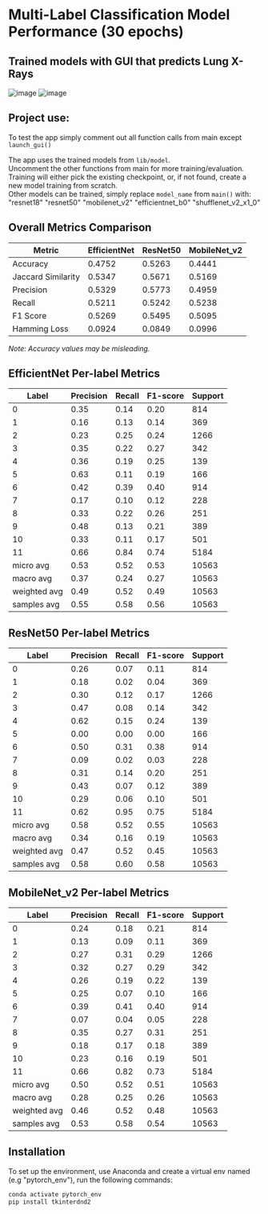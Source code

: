# Multi-Label Classification Model Performance (30 epochs)

## Trained models with GUI that predicts Lung X-Rays    
![image](https://github.com/user-attachments/assets/6612ce4e-0a6d-4c26-a868-01c9d42ba02f)
![image](https://github.com/user-attachments/assets/ad130c86-eda0-4c3c-b26d-7c212ac64a47)

## Project use:  
To test the app simply comment out all function calls from main except ```launch_gui()```
    
The app uses the trained models from ```lib/model```.  
Uncomment the other functions from main for more training/evaluation.  
Training will either pick the existing checkpoint, or, if not found, create a new model training from scratch.   
Other models can be trained, simply replace ```model_name``` from ```main()``` with:  
"resnet18"
"resnet50"
"mobilenet_v2"
"efficientnet_b0"
"shufflenet_v2_x1_0"


## Overall Metrics Comparison

| Metric | EfficientNet | ResNet50 | MobileNet_v2 |
| --- | --- | --- | --- |
| Accuracy | 0.4752 | 0.5263 | 0.4441 |
| Jaccard Similarity | 0.5347 | 0.5671 | 0.5169 |
| Precision | 0.5329 | 0.5773 | 0.4959 |
| Recall | 0.5211 | 0.5242 | 0.5238 |
| F1 Score | 0.5269 | 0.5495 | 0.5095 |
| Hamming Loss | 0.0924 | 0.0849 | 0.0996 |

*Note: Accuracy values may be misleading.*

## EfficientNet Per-label Metrics

| Label | Precision | Recall | F1-score | Support |
| --- | --- | --- | --- | --- |
| 0 | 0.35 | 0.14 | 0.20 | 814 |
| 1 | 0.16 | 0.13 | 0.14 | 369 |
| 2 | 0.23 | 0.25 | 0.24 | 1266 |
| 3 | 0.35 | 0.22 | 0.27 | 342 |
| 4 | 0.36 | 0.19 | 0.25 | 139 |
| 5 | 0.63 | 0.11 | 0.19 | 166 |
| 6 | 0.42 | 0.39 | 0.40 | 914 |
| 7 | 0.17 | 0.10 | 0.12 | 228 |
| 8 | 0.33 | 0.22 | 0.26 | 251 |
| 9 | 0.48 | 0.13 | 0.21 | 389 |
| 10 | 0.33 | 0.11 | 0.17 | 501 |
| 11 | 0.66 | 0.84 | 0.74 | 5184 |
| micro avg | 0.53 | 0.52 | 0.53 | 10563 |
| macro avg | 0.37 | 0.24 | 0.27 | 10563 |
| weighted avg | 0.49 | 0.52 | 0.49 | 10563 |
| samples avg | 0.55 | 0.58 | 0.56 | 10563 |

## ResNet50 Per-label Metrics

| Label | Precision | Recall | F1-score | Support |
| --- | --- | --- | --- | --- |
| 0 | 0.26 | 0.07 | 0.11 | 814 |
| 1 | 0.18 | 0.02 | 0.04 | 369 |
| 2 | 0.30 | 0.12 | 0.17 | 1266 |
| 3 | 0.47 | 0.08 | 0.14 | 342 |
| 4 | 0.62 | 0.15 | 0.24 | 139 |
| 5 | 0.00 | 0.00 | 0.00 | 166 |
| 6 | 0.50 | 0.31 | 0.38 | 914 |
| 7 | 0.09 | 0.02 | 0.03 | 228 |
| 8 | 0.31 | 0.14 | 0.20 | 251 |
| 9 | 0.43 | 0.07 | 0.12 | 389 |
| 10 | 0.29 | 0.06 | 0.10 | 501 |
| 11 | 0.62 | 0.95 | 0.75 | 5184 |
| micro avg | 0.58 | 0.52 | 0.55 | 10563 |
| macro avg | 0.34 | 0.16 | 0.19 | 10563 |
| weighted avg | 0.47 | 0.52 | 0.45 | 10563 |
| samples avg | 0.58 | 0.60 | 0.58 | 10563 |

## MobileNet_v2 Per-label Metrics

| Label | Precision | Recall | F1-score | Support |
| --- | --- | --- | --- | --- |
| 0 | 0.24 | 0.18 | 0.21 | 814 |
| 1 | 0.13 | 0.09 | 0.11 | 369 |
| 2 | 0.27 | 0.31 | 0.29 | 1266 |
| 3 | 0.32 | 0.27 | 0.29 | 342 |
| 4 | 0.26 | 0.19 | 0.22 | 139 |
| 5 | 0.25 | 0.07 | 0.10 | 166 |
| 6 | 0.39 | 0.41 | 0.40 | 914 |
| 7 | 0.07 | 0.04 | 0.05 | 228 |
| 8 | 0.35 | 0.27 | 0.31 | 251 |
| 9 | 0.18 | 0.17 | 0.18 | 389 |
| 10 | 0.23 | 0.16 | 0.19 | 501 |
| 11 | 0.66 | 0.82 | 0.73 | 5184 |
| micro avg | 0.50 | 0.52 | 0.51 | 10563 |
| macro avg | 0.28 | 0.25 | 0.26 | 10563 |
| weighted avg | 0.46 | 0.52 | 0.48 | 10563 |
| samples avg | 0.53 | 0.58 | 0.54 | 10563 |

## Installation

To set up the environment, use Anaconda and create a virtual env named (e.g "pytorch_env"), run the following commands:

```bash
conda activate pytorch_env
pip install tkinterdnd2
```

